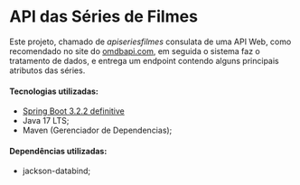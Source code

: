 <h1>API das Séries de Filmes</h1>

<p>Este projeto, chamado de <i>apiseriesfilmes</i> consulata de uma API Web, como recomendado no site do <a href="https://www.omdbapi.com/">omdbapi.com</a>, em seguida o sistema faz o tratamento de dados, e entrega um endpoint contendo alguns principais atributos das séries.</p>

<h4>Tecnologias utilizadas:</h4>

* <a href="https://start.spring.io/">Spring Boot 3.2.2 definitive</a>
* Java 17 LTS;
* Maven (Gerenciador de Dependencias);

<h4>Dependências utilizadas:</h4>

* jackson-databind;

